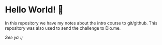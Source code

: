 
# Hello World! :heart_decoration:

In this repository we have my notes about the intro course to git/github. This repository was also used to send the challenge to Dio.me.



*See ya :)*
